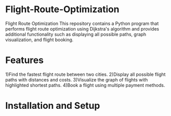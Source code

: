 # Flight-Route-Optimization

Flight Route Optimization This repository contains a Python program that performs flight route optimization using Dijkstra's algorithm and provides additional functionality such as displaying all possible paths, graph visualization, and flight booking.

# Features

1)Find the fastest flight route between two cities.
2)Display all possible flight paths with distances and costs.
3)Visualize the graph of flights with highlighted shortest paths.
4)Book a flight using multiple payment methods.

# Installation and Setup

